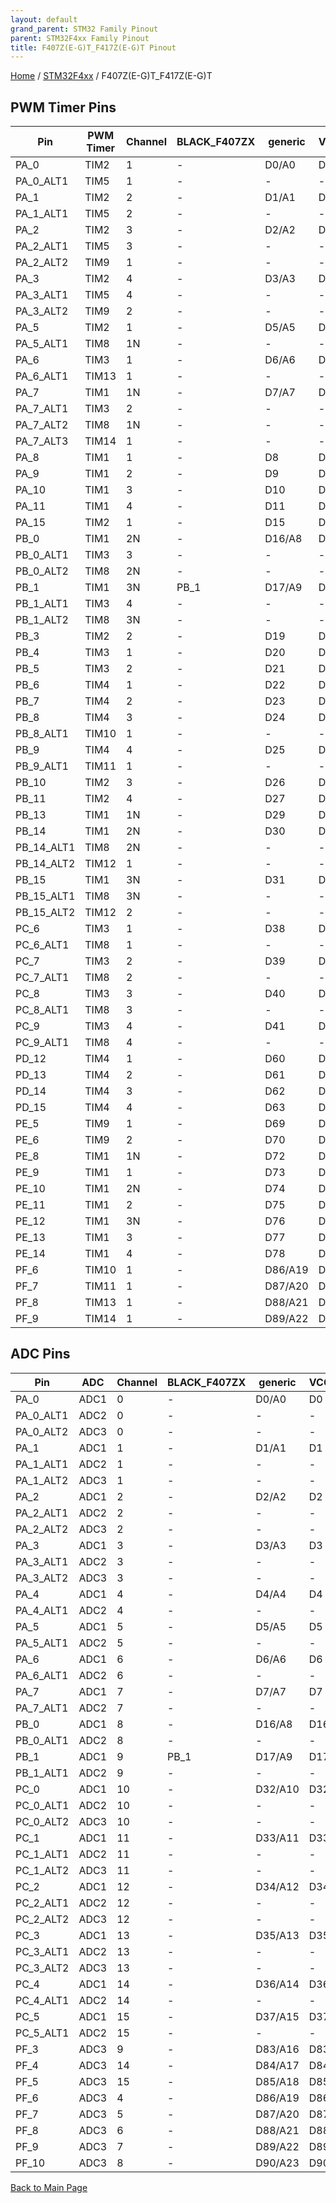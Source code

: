 ```yaml
---
layout: default
grand_parent: STM32 Family Pinout
parent: STM32F4xx Family Pinout
title: F407Z(E-G)T_F417Z(E-G)T Pinout
---
```


[Home](../../index.md) / [STM32F4xx](../index.md) / F407Z(E-G)T_F417Z(E-G)T

## PWM Timer Pins

| Pin | PWM Timer | Channel | BLACK_F407ZX | generic | VCCGND_F407ZG_MINI |
| --- | --- | --- | --- | --- | --- |
| PA_0 | TIM2 | 1 | - | D0/A0 | D0 |
| PA_0_ALT1 | TIM5 | 1 | - | - | - |
| PA_1 | TIM2 | 2 | - | D1/A1 | D1 |
| PA_1_ALT1 | TIM5 | 2 | - | - | - |
| PA_2 | TIM2 | 3 | - | D2/A2 | D2 |
| PA_2_ALT1 | TIM5 | 3 | - | - | - |
| PA_2_ALT2 | TIM9 | 1 | - | - | - |
| PA_3 | TIM2 | 4 | - | D3/A3 | D3 |
| PA_3_ALT1 | TIM5 | 4 | - | - | - |
| PA_3_ALT2 | TIM9 | 2 | - | - | - |
| PA_5 | TIM2 | 1 | - | D5/A5 | D5 |
| PA_5_ALT1 | TIM8 | 1N | - | - | - |
| PA_6 | TIM3 | 1 | - | D6/A6 | D6 |
| PA_6_ALT1 | TIM13 | 1 | - | - | - |
| PA_7 | TIM1 | 1N | - | D7/A7 | D7 |
| PA_7_ALT1 | TIM3 | 2 | - | - | - |
| PA_7_ALT2 | TIM8 | 1N | - | - | - |
| PA_7_ALT3 | TIM14 | 1 | - | - | - |
| PA_8 | TIM1 | 1 | - | D8 | D8 |
| PA_9 | TIM1 | 2 | - | D9 | D9 |
| PA_10 | TIM1 | 3 | - | D10 | D10 |
| PA_11 | TIM1 | 4 | - | D11 | D11 |
| PA_15 | TIM2 | 1 | - | D15 | D15 |
| PB_0 | TIM1 | 2N | - | D16/A8 | D16 |
| PB_0_ALT1 | TIM3 | 3 | - | - | - |
| PB_0_ALT2 | TIM8 | 2N | - | - | - |
| PB_1 | TIM1 | 3N | PB_1 | D17/A9 | D17 |
| PB_1_ALT1 | TIM3 | 4 | - | - | - |
| PB_1_ALT2 | TIM8 | 3N | - | - | - |
| PB_3 | TIM2 | 2 | - | D19 | D19 |
| PB_4 | TIM3 | 1 | - | D20 | D20 |
| PB_5 | TIM3 | 2 | - | D21 | D21 |
| PB_6 | TIM4 | 1 | - | D22 | D22 |
| PB_7 | TIM4 | 2 | - | D23 | D23 |
| PB_8 | TIM4 | 3 | - | D24 | D24 |
| PB_8_ALT1 | TIM10 | 1 | - | - | - |
| PB_9 | TIM4 | 4 | - | D25 | D25 |
| PB_9_ALT1 | TIM11 | 1 | - | - | - |
| PB_10 | TIM2 | 3 | - | D26 | D26 |
| PB_11 | TIM2 | 4 | - | D27 | D27 |
| PB_13 | TIM1 | 1N | - | D29 | D29 |
| PB_14 | TIM1 | 2N | - | D30 | D30 |
| PB_14_ALT1 | TIM8 | 2N | - | - | - |
| PB_14_ALT2 | TIM12 | 1 | - | - | - |
| PB_15 | TIM1 | 3N | - | D31 | D31 |
| PB_15_ALT1 | TIM8 | 3N | - | - | - |
| PB_15_ALT2 | TIM12 | 2 | - | - | - |
| PC_6 | TIM3 | 1 | - | D38 | D38 |
| PC_6_ALT1 | TIM8 | 1 | - | - | - |
| PC_7 | TIM3 | 2 | - | D39 | D39 |
| PC_7_ALT1 | TIM8 | 2 | - | - | - |
| PC_8 | TIM3 | 3 | - | D40 | D40 |
| PC_8_ALT1 | TIM8 | 3 | - | - | - |
| PC_9 | TIM3 | 4 | - | D41 | D41 |
| PC_9_ALT1 | TIM8 | 4 | - | - | - |
| PD_12 | TIM4 | 1 | - | D60 | D60 |
| PD_13 | TIM4 | 2 | - | D61 | D61 |
| PD_14 | TIM4 | 3 | - | D62 | D62 |
| PD_15 | TIM4 | 4 | - | D63 | D63 |
| PE_5 | TIM9 | 1 | - | D69 | D69 |
| PE_6 | TIM9 | 2 | - | D70 | D70 |
| PE_8 | TIM1 | 1N | - | D72 | D72 |
| PE_9 | TIM1 | 1 | - | D73 | D73 |
| PE_10 | TIM1 | 2N | - | D74 | D74 |
| PE_11 | TIM1 | 2 | - | D75 | D75 |
| PE_12 | TIM1 | 3N | - | D76 | D76 |
| PE_13 | TIM1 | 3 | - | D77 | D77 |
| PE_14 | TIM1 | 4 | - | D78 | D78 |
| PF_6 | TIM10 | 1 | - | D86/A19 | D86 |
| PF_7 | TIM11 | 1 | - | D87/A20 | D87 |
| PF_8 | TIM13 | 1 | - | D88/A21 | D88 |
| PF_9 | TIM14 | 1 | - | D89/A22 | D89 |


## ADC Pins

| Pin | ADC | Channel | BLACK_F407ZX | generic | VCCGND_F407ZG_MINI |
| --- | --- | --- | --- | --- | --- |
| PA_0 | ADC1 | 0 | - | D0/A0 | D0 |
| PA_0_ALT1 | ADC2 | 0 | - | - | - |
| PA_0_ALT2 | ADC3 | 0 | - | - | - |
| PA_1 | ADC1 | 1 | - | D1/A1 | D1 |
| PA_1_ALT1 | ADC2 | 1 | - | - | - |
| PA_1_ALT2 | ADC3 | 1 | - | - | - |
| PA_2 | ADC1 | 2 | - | D2/A2 | D2 |
| PA_2_ALT1 | ADC2 | 2 | - | - | - |
| PA_2_ALT2 | ADC3 | 2 | - | - | - |
| PA_3 | ADC1 | 3 | - | D3/A3 | D3 |
| PA_3_ALT1 | ADC2 | 3 | - | - | - |
| PA_3_ALT2 | ADC3 | 3 | - | - | - |
| PA_4 | ADC1 | 4 | - | D4/A4 | D4 |
| PA_4_ALT1 | ADC2 | 4 | - | - | - |
| PA_5 | ADC1 | 5 | - | D5/A5 | D5 |
| PA_5_ALT1 | ADC2 | 5 | - | - | - |
| PA_6 | ADC1 | 6 | - | D6/A6 | D6 |
| PA_6_ALT1 | ADC2 | 6 | - | - | - |
| PA_7 | ADC1 | 7 | - | D7/A7 | D7 |
| PA_7_ALT1 | ADC2 | 7 | - | - | - |
| PB_0 | ADC1 | 8 | - | D16/A8 | D16 |
| PB_0_ALT1 | ADC2 | 8 | - | - | - |
| PB_1 | ADC1 | 9 | PB_1 | D17/A9 | D17 |
| PB_1_ALT1 | ADC2 | 9 | - | - | - |
| PC_0 | ADC1 | 10 | - | D32/A10 | D32 |
| PC_0_ALT1 | ADC2 | 10 | - | - | - |
| PC_0_ALT2 | ADC3 | 10 | - | - | - |
| PC_1 | ADC1 | 11 | - | D33/A11 | D33 |
| PC_1_ALT1 | ADC2 | 11 | - | - | - |
| PC_1_ALT2 | ADC3 | 11 | - | - | - |
| PC_2 | ADC1 | 12 | - | D34/A12 | D34 |
| PC_2_ALT1 | ADC2 | 12 | - | - | - |
| PC_2_ALT2 | ADC3 | 12 | - | - | - |
| PC_3 | ADC1 | 13 | - | D35/A13 | D35 |
| PC_3_ALT1 | ADC2 | 13 | - | - | - |
| PC_3_ALT2 | ADC3 | 13 | - | - | - |
| PC_4 | ADC1 | 14 | - | D36/A14 | D36 |
| PC_4_ALT1 | ADC2 | 14 | - | - | - |
| PC_5 | ADC1 | 15 | - | D37/A15 | D37 |
| PC_5_ALT1 | ADC2 | 15 | - | - | - |
| PF_3 | ADC3 | 9 | - | D83/A16 | D83 |
| PF_4 | ADC3 | 14 | - | D84/A17 | D84 |
| PF_5 | ADC3 | 15 | - | D85/A18 | D85 |
| PF_6 | ADC3 | 4 | - | D86/A19 | D86 |
| PF_7 | ADC3 | 5 | - | D87/A20 | D87 |
| PF_8 | ADC3 | 6 | - | D88/A21 | D88 |
| PF_9 | ADC3 | 7 | - | D89/A22 | D89 |
| PF_10 | ADC3 | 8 | - | D90/A23 | D90 |


[Back to Main Page](../../index.md)